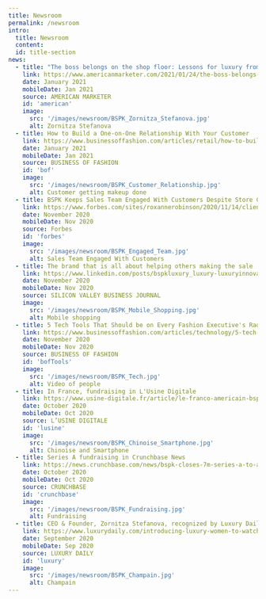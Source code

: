 ```yaml
---
title: Newsroom
permalink: /newsroom
intro:
  title: Newsroom
  content: 
  id: title-section
news:
  - title: "The boss belongs on the shop floor: Lessons for luxury from Elon Musk"
    link: https://www.americanmarketer.com/2021/01/24/the-boss-belongs-on-the-shop-floor-lessons-for-luxury-from-elon-musk/
    date: January 2021
    mobileDate: Jan 2021
    source: AMERICAN MARKETER
    id: 'american'
    image:
      src: '/images/newsroom/BSPK_Zornitza_Stefanova.jpg'
      alt: Zornitza Stefanova
  - title: How to Build a One-on-One Relationship With Your Customer
    link: https://www.businessoffashion.com/articles/retail/how-to-build-a-one-on-one-relationship-with-your-customer?utm_source=daily-digest-newsletter&utm_campaign=1687947019214980&utm_term=11&utm_medium=email
    date: January 2021
    mobileDate: Jan 2021
    source: BUSINESS OF FASHION
    id: 'bof'
    image:
      src: '/images/newsroom/BSPK_Customer_Relationship.jpg'
      alt: Customer getting makeup done
  - title: BSPK Keeps Sales Team Engaged With Customers Despite Store Closures
    link: https://www.forbes.com/sites/roxannerobinson/2020/11/14/clienteling-20-bspk-app-keeps-sales-team-engaged-with-customers-despite-store-closures/?sh=503bb7064807
    date: November 2020
    mobileDate: Nov 2020
    source: Forbes
    id: 'forbes'
    image:
      src: '/images/newsroom/BSPK_Engaged_Team.jpg'
      alt: Sales Team Engaged With Customers
  - title: The brand that is all about helping others making the sale
    link: https://www.linkedin.com/posts/bspkluxury_luxury-luxuryinnovation-digitalinnovation-activity-6729047288267735040-qdS8/
    date: November 2020
    mobileDate: Nov 2020
    source: SILICON VALLEY BUSINESS JOURNAL
    image:
      src: '/images/newsroom/BSPK_Mobile_Shopping.jpg'
      alt: Mobile shopping
  - title: 5 Tech Tools That Should be on Every Fashion Executive's Radar
    link: https://www.businessoffashion.com/articles/technology/5-tech-tools-that-should-be-on-every-fashion-executives-radar
    date: November 2020
    mobileDate: Nov 2020
    source: BUSINESS OF FASHION
    id: 'bofTools'
    image:
      src: '/images/newsroom/BSPK_Tech.jpg'
      alt: Video of people
  - title: In France, fundraising in L'Usine Digitale
    link: https://www.usine-digitale.fr/article/le-franco-americain-bspk-leve-7-millions-de-dollars-pour-sa-plateforme-relationnelle.N1013144
    date: October 2020
    mobileDate: Oct 2020
    source: L’USINE DIGITALE
    id: 'lusine'
    image:
      src: '/images/newsroom/BSPK_Chinoise_Smartphone.jpg'
      alt: Chinoise and Smartphone
  - title: Series A fundraising in Crunchbase News
    link: https://news.crunchbase.com/news/bspk-closes-7m-series-a-to-accelerate-expansion/
    date: October 2020
    mobileDate: Oct 2020
    source: CRUNCHBASE 
    id: 'crunchbase'
    image:
      src: '/images/newsroom/BSPK_Fundraising.jpg'
      alt: Fundraising
  - title: CEO & Founder, Zornitza Stefanova, recognized by Luxury Daily as one of the top Luxury Women to Watch 2021
    link: https://www.luxurydaily.com/introducing-luxury-women-to-watch-2021/ 
    date: September 2020
    mobileDate: Sep 2020
    source: LUXURY DAILY
    id: 'luxury'
    image:
      src: '/images/newsroom/BSPK_Champain.jpg'
      alt: Champain
---
```


<Internal-Intro/>
<News/>
<Newsletter/>